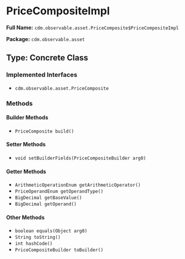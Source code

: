 # PriceCompositeImpl

**Full Name:** `cdm.observable.asset.PriceComposite$PriceCompositeImpl`

**Package:** `cdm.observable.asset`

## Type: Concrete Class

### Implemented Interfaces

- `cdm.observable.asset.PriceComposite`

### Methods

#### Builder Methods

- `PriceComposite build()`

#### Setter Methods

- `void setBuilderFields(PriceCompositeBuilder arg0)`

#### Getter Methods

- `ArithmeticOperationEnum getArithmeticOperator()`
- `PriceOperandEnum getOperandType()`
- `BigDecimal getBaseValue()`
- `BigDecimal getOperand()`

#### Other Methods

- `boolean equals(Object arg0)`
- `String toString()`
- `int hashCode()`
- `PriceCompositeBuilder toBuilder()`

